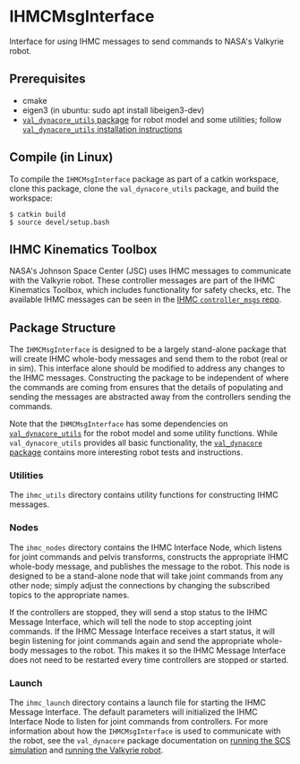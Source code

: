 # IHMCMsgInterface

Interface for using IHMC messages to send commands to NASA's Valkyrie robot.



## Prerequisites
- cmake
- eigen3 (in ubuntu: sudo apt install libeigen3-dev)
- [`val_dynacore_utils` package](https://github.com/esheetz/val_dynacore_utils) for robot model and some utilities; follow [`val_dynacore_utils` installation instructions](https://github.com/esheetz/val_dynacore_utils#installation)



## Compile (in Linux)
To compile the `IHMCMsgInterface` package as part of a catkin workspace, clone this package, clone the `val_dynacore_utils` package, and build the workspace:
```
$ catkin build
$ source devel/setup.bash
```



## IHMC Kinematics Toolbox
NASA's Johnson Space Center (JSC) uses IHMC messages to communicate with the Valkyrie robot.  These controller messages are part of the IHMC Kinematics Toolbox, which includes functionality for safety checks, etc.  The available IHMC messages can be seen in the [IHMC `controller_msgs` repo](https://github.com/ihmcrobotics/ihmc-open-robotics-software/tree/val-develop/ihmc-interfaces/src/main/messages/ros1/controller_msgs/msg).



## Package Structure
The `IHMCMsgInterface` is designed to be a largely stand-alone package that will create IHMC whole-body messages and send them to the robot (real or in sim).  This interface alone should be modified to address any changes to the IHMC messages.  Constructing the package to be independent of where the commands are coming from ensures that the details of populating and sending the messages are abstracted away from the controllers sending the commands.

Note that the `IHMCMsgInterface` has some dependencies on [`val_dynacore_utils`](https://github.com/esheetz/val_dynacore_utils) for the robot model and some utility functions.  While `val_dynacore_utils` provides all basic functionality, the [`val_dynacore` package](https://github.com/esheetz/val_dynacore) contains more interesting robot tests and instructions.

### Utilities
The `ihmc_utils` directory contains utility functions for constructing IHMC messages.

### Nodes
The `ihmc_nodes` directory contains the IHMC Interface Node, which listens for joint commands and pelvis transforms, constructs the appropriate IHMC whole-body message, and publishes the message to the robot.  This node is designed to be a stand-alone node that will take joint commands from any other node; simply adjust the connections by changing the subscribed topics to the appropriate names.

If the controllers are stopped, they will send a stop status to the IHMC Message Interface, which will tell the node to stop accepting joint commands.  If the IHMC Message Interface receives a start status, it will begin listening for joint commands again and send the appropriate whole-body messages to the robot.  This makes it so the IHMC Message Interface does not need to be restarted every time controllers are stopped or started.

### Launch
The `ihmc_launch` directory contains a launch file for starting the IHMC Message Interface.  The default parameters will initialized the IHMC Interface Node to listen for joint commands from controllers.  For more information about how the `IHMCMsgInterface` is used to communicate with the robot, see the `val_dynacore` package documentation on [running the SCS simulation](https://github.com/esheetz/val_dynacore/blob/master/docs/SCS_sim.md#running-scs-sim) and [running the Valkyrie robot](https://github.com/esheetz/val_dynacore/blob/master/docs/robot_ops.md#communicating-with-the-robot).
